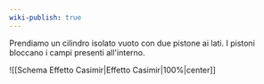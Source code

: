```yaml
---
wiki-publish: true
---
```

Prendiamo un cilindro isolato vuoto con due pistone ai lati. I pistoni bloccano i campi presenti all'interno. 

![[Schema Effetto Casimir|Effetto Casimir|100%|center]]
